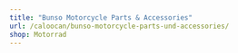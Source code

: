 ```yaml
---
title: "Bunso Motorcycle Parts & Accessories"
url: /caloocan/bunso-motorcycle-parts-und-accessories/
shop: Motorrad
---
```

